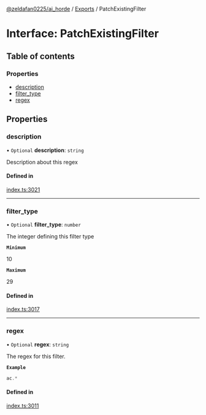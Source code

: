[@zeldafan0225/ai_horde](../README.md) / [Exports](../modules.md) / PatchExistingFilter

# Interface: PatchExistingFilter

## Table of contents

### Properties

- [description](PatchExistingFilter.md#description)
- [filter\_type](PatchExistingFilter.md#filter_type)
- [regex](PatchExistingFilter.md#regex)

## Properties

### description

• `Optional` **description**: `string`

Description about this regex

#### Defined in

[index.ts:3021](https://github.com/ZeldaFan0225/ai_horde/blob/f6fd59f/index.ts#L3021)

___

### filter\_type

• `Optional` **filter\_type**: `number`

The integer defining this filter type

**`Minimum`**

10

**`Maximum`**

29

#### Defined in

[index.ts:3017](https://github.com/ZeldaFan0225/ai_horde/blob/f6fd59f/index.ts#L3017)

___

### regex

• `Optional` **regex**: `string`

The regex for this filter.

**`Example`**

```ts
ac.*
```

#### Defined in

[index.ts:3011](https://github.com/ZeldaFan0225/ai_horde/blob/f6fd59f/index.ts#L3011)
